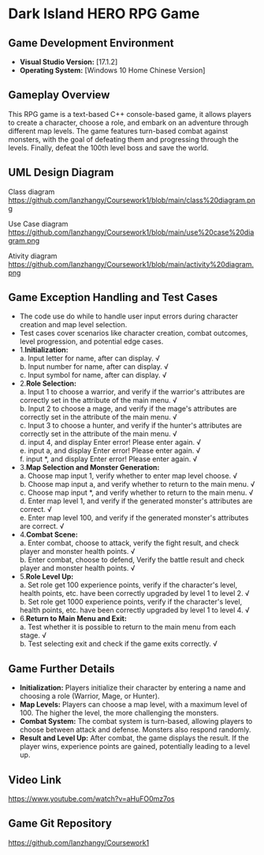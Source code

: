 # Dark Island HERO RPG Game 

## Game Development Environment

- **Visual Studio Version:** [17.1.2]
- **Operating System:** [Windows 10 Home Chinese Version]

## Gameplay Overview

This RPG game is a text-based C++ console-based game, it allows players to create a character, choose a role, and embark on an adventure through different map levels. The game features turn-based combat against monsters, with the goal of defeating them and progressing through the levels.  Finally, defeat the 100th level boss and save the world.

## UML Design Diagram

Class diagram
https://github.com/Ianzhangy/Coursework1/blob/main/class%20diagram.png

Use Case diagram
https://github.com/Ianzhangy/Coursework1/blob/main/use%20case%20diagram.png

Ativity diagram
https://github.com/Ianzhangy/Coursework1/blob/main/activity%20diagram.png

## Game Exception Handling and Test Cases

- The code use do while to handle user input errors during character creation and map level selection.
- Test cases cover scenarios like character creation, combat outcomes, level progression, and potential edge cases.
- 1.**Initialization:** <br>
a. Input letter for name, after can display. √ <br>
b. Input number for name, after can display. √ <br>
c. Input symbol for name, after can display. √ <br>
- 2.**Role Selection:** <br>
a. Input 1 to choose a warrior, and verify if the warrior's attributes are correctly set in the attribute of the main menu. √ <br>
b. Input 2 to choose a mage, and verify if the mage's attributes are correctly set in the attribute of the main menu. √ <br>
c. Input 3 to choose a hunter, and verify if the hunter's attributes are correctly set in the attribute of the main menu. √ <br>
d. input 4, and display Enter error! Please enter again. √ <br>
e. input a, and display Enter error! Please enter again. √ <br>
f. input *, and display Enter error! Please enter again. √ <br>
- 3.**Map Selection and Monster Generation:** <br>
a. Choose map input 1, verify whether to enter map level choose. √ <br>
b. Choose map input a, and verify whether to return to the main menu. √ <br>
c. Choose map input *, and verify whether to return to the main menu. √ <br>
d. Enter map level 1, and verify if the generated monster's attributes are correct. √ <br>
e. Enter map level 100, and verify if the generated monster's attributes are correct. √ <br>
- 4.**Combat Scene:** <br>
a. Enter combat, choose to attack, verify the fight result, and check player and monster health points. √ <br>
b. Enter combat, choose to defend, Verify the battle result and check player and monster health points. √ <br>
- 5.**Role Level Up:** <br>
a. Set role get 100 experience points, verify if the character's level, health points, etc. have been correctly upgraded by level 1 to level 2. √ <br>
b. Set role get 1000 experience points, verify if the character's level, health points, etc. have been correctly upgraded by level 1 to level 4. √ <br>
- 6.**Return to Main Menu and Exit:** <br>
a. Test whether it is possible to return to the main menu from each stage. √ <br>
b. Test selecting exit and check if the game exits correctly. √ <br>


## Game Further Details

- **Initialization:** Players initialize their character by entering a name and choosing a role (Warrior, Mage, or Hunter).
- **Map Levels:** Players can choose a map level, with a maximum level of 100. The higher the level, the more challenging the monsters.
- **Combat System:** The combat system is turn-based, allowing players to choose between attack and defense. Monsters also respond randomly.
- **Result and Level Up:** After combat, the game displays the result. If the player wins, experience points are gained, potentially leading to a level up.

## Video Link

https://www.youtube.com/watch?v=aHuFO0mz7os

## Game Git Repository

https://github.com/Ianzhangy/Coursework1
